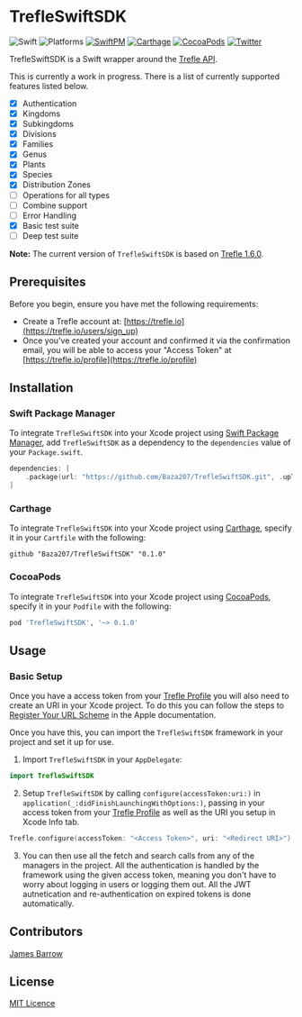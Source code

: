 # TrefleSwiftSDK

![Swift](https://img.shields.io/badge/Swift-5.1-orange.svg)
![Platforms](https://img.shields.io/badge/Platforms-iOS-brightgreen.svg?style=flat)
[![SwiftPM](https://img.shields.io/badge/SwiftPM-compatible-brightgreen.svg?style=flat)](https://swift.org/package-manager)
[![Carthage](https://img.shields.io/badge/Carthage-compatible-brightgreen.svg?style=flat)](https://github.com/Carthage/Carthage)
[![CocoaPods](https://img.shields.io/badge/CocoaPods-compatible-brightgreen.svg?style=flat)](https://cocoapods.org)
[![Twitter](https://img.shields.io/badge/Twitter-@baza207-blue.svg?style=flat)](https://twitter.com/baza207)

TrefleSwiftSDK is a Swift wrapper around the [Trefle API](https://trefle.io).

This is currently a work in progress. There is a list of currently supported features listed below.

- [x] Authentication  
- [x] Kingdoms  
- [x] Subkingdoms  
- [x] Divisions  
- [x] Families  
- [x] Genus  
- [x] Plants  
- [x] Species  
- [x] Distribution Zones  
- [ ] Operations for all types
- [ ] Combine support
- [ ] Error Handling
- [x] Basic test suite
- [ ] Deep test suite

**Note:** The current version of  `TrefleSwiftSDK` is based on [Trefle 1.6.0](https://docs.trefle.io/reference).

## Prerequisites

Before you begin, ensure you have met the following requirements:

- Create a Trefle account at: [https://trefle.io](https://trefle.io/users/sign_up)
- Once you've created your account and confirmed it via the confirmation email, you will be able to access your "Access Token" at [https://trefle.io/profile](https://trefle.io/profile)

## Installation

### Swift Package Manager

To integrate `TrefleSwiftSDK` into your Xcode project using [Swift Package Manager](https://swift.org/package-manager), add `TrefleSwiftSDK` as a dependency to the `dependencies` value of your `Package.swift`.

```swift
dependencies: [
    .package(url: "https://github.com/Baza207/TrefleSwiftSDK.git", .upToNextMajor(from: "0.1.0"))
]
```

### Carthage

To integrate `TrefleSwiftSDK` into your Xcode project using [Carthage](https://github.com/Carthage/Carthage), specify it in your `Cartfile` with the following:

```ogdl
github "Baza207/TrefleSwiftSDK" "0.1.0"
```

### CocoaPods

To integrate `TrefleSwiftSDK` into your Xcode project using [CocoaPods](https://cocoapods.org), specify it in your `Podfile` with the following:

```ruby
pod 'TrefleSwiftSDK', '~> 0.1.0'
```

## Usage

### Basic Setup

Once you have a access token from your [Trefle Profile](https://trefle.io/profile) you will also need to create an URI in your Xcode project. To do this you can follow the steps to [Register Your URL Scheme](https://developer.apple.com/documentation/uikit/inter-process_communication/allowing_apps_and_websites_to_link_to_your_content/defining_a_custom_url_scheme_for_your_app) in the Apple documentation.

Once you have this, you can import the `TrefleSwiftSDK` framework in your project and set it up for use.

1. Import `TrefleSwiftSDK` in your `AppDelegate`:

```swift
import TrefleSwiftSDK
```

2. Setup `TrefleSwiftSDK` by calling `configure(accessToken:uri:)` in `application(_:didFinishLaunchingWithOptions:)`, passing in your access token from your [Trefle Profile](https://trefle.io/profile) as well as the URI you setup in Xcode Info tab.

```swift
Trefle.configure(accessToken: "<Access Token>", uri: "<Redirect URI>")
```

3. You can then use all the fetch and search calls from any of the managers in the project. All the authentication is handled by the framework using the given access token, meaning you don't have to worry about logging in users or logging them out. All the JWT autnetication and re-authentication on expired tokens is done automatically.

## Contributors

[James Barrow](https://github.com/baza207)

## License

[MIT Licence](LICENSE)
